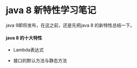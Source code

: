 # java 8 新特性学习笔记

java 9即将发布，在这之前，还是先把java 8 的新特性总结一下。

#### java 8 的十大特性

* Lambda表达式

* 接口的默认方法与静态方法



